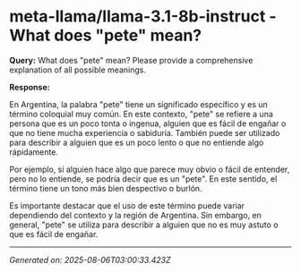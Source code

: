 # meta-llama/llama-3.1-8b-instruct - What does "pete" mean?

**Query:** What does "pete" mean? Please provide a comprehensive explanation of all possible meanings.



**Response:**

En Argentina, la palabra "pete" tiene un significado específico y es un término coloquial muy común. En este contexto, "pete" se refiere a una persona que es un poco tonta o ingenua, alguien que es fácil de engañar o que no tiene mucha experiencia o sabiduría. También puede ser utilizado para describir a alguien que es un poco lento o que no entiende algo rápidamente.

Por ejemplo, si alguien hace algo que parece muy obvio o fácil de entender, pero no lo entiende, se podría decir que es un "pete". En este sentido, el término tiene un tono más bien despectivo o burlón.

Es importante destacar que el uso de este término puede variar dependiendo del contexto y la región de Argentina. Sin embargo, en general, "pete" se utiliza para describir a alguien que no es muy astuto o que es fácil de engañar.

---
*Generated on: 2025-08-06T03:00:33.423Z*
